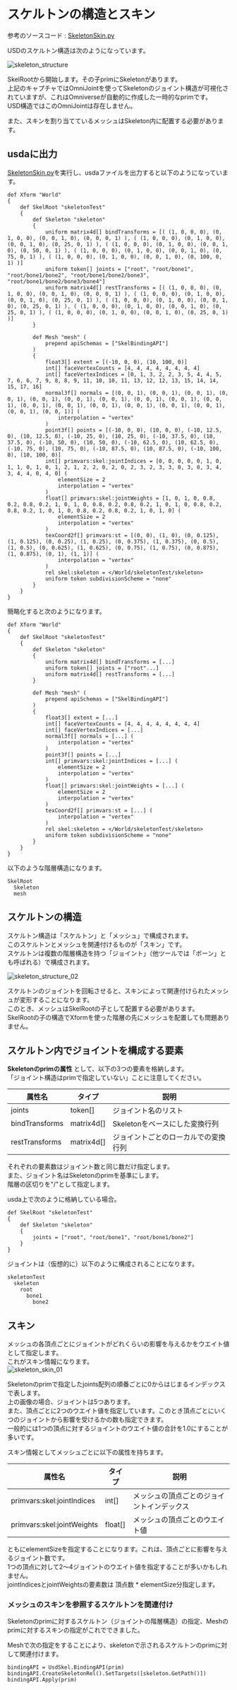 # スケルトンの構造とスキン

参考のソースコード : [SkeletonSkin.py](./SkeletonSkin.py)

USDのスケルトン構造は次のようになっています。  

![skeleton_structure](./images/skeleton_structure.jpg)  

SkelRootから開始します。その子primにSkeletonがあります。  
上記のキャプチャではOmniJointを使ってSkeletonのジョイント構造が可視化されていますが、これはOmniverseが自動的に作成した一時的なprimです。  
USD構造ではこのOmniJointは存在しません。  

また、スキンを割り当てているメッシュはSkeleton内に配置する必要があります。  

## usdaに出力

[SkeletonSkin.py](./SkeletonSkin.py)を実行し、usdaファイルを出力すると以下のようになっています。  
```
def Xform "World"
{
    def SkelRoot "skeletonTest"
    {
        def Skeleton "skeleton"
        {
            uniform matrix4d[] bindTransforms = [( (1, 0, 0, 0), (0, 1, 0, 0), (0, 0, 1, 0), (0, 0, 0, 1) ), ( (1, 0, 0, 0), (0, 1, 0, 0), (0, 0, 1, 0), (0, 25, 0, 1) ), ( (1, 0, 0, 0), (0, 1, 0, 0), (0, 0, 1, 0), (0, 50, 0, 1) ), ( (1, 0, 0, 0), (0, 1, 0, 0), (0, 0, 1, 0), (0, 75, 0, 1) ), ( (1, 0, 0, 0), (0, 1, 0, 0), (0, 0, 1, 0), (0, 100, 0, 1) )]
            uniform token[] joints = ["root", "root/bone1", "root/bone1/bone2", "root/bone1/bone2/bone3", "root/bone1/bone2/bone3/bone4"]
            uniform matrix4d[] restTransforms = [( (1, 0, 0, 0), (0, 1, 0, 0), (0, 0, 1, 0), (0, 0, 0, 1) ), ( (1, 0, 0, 0), (0, 1, 0, 0), (0, 0, 1, 0), (0, 25, 0, 1) ), ( (1, 0, 0, 0), (0, 1, 0, 0), (0, 0, 1, 0), (0, 25, 0, 1) ), ( (1, 0, 0, 0), (0, 1, 0, 0), (0, 0, 1, 0), (0, 25, 0, 1) ), ( (1, 0, 0, 0), (0, 1, 0, 0), (0, 0, 1, 0), (0, 25, 0, 1) )]
        }

        def Mesh "mesh" (
            prepend apiSchemas = ["SkelBindingAPI"]
        )
        {
            float3[] extent = [(-10, 0, 0), (10, 100, 0)]
            int[] faceVertexCounts = [4, 4, 4, 4, 4, 4, 4, 4]
            int[] faceVertexIndices = [0, 1, 3, 2, 2, 3, 5, 4, 4, 5, 7, 6, 6, 7, 9, 8, 8, 9, 11, 10, 10, 11, 13, 12, 12, 13, 15, 14, 14, 15, 17, 16]
            normal3f[] normals = [(0, 0, 1), (0, 0, 1), (0, 0, 1), (0, 0, 1), (0, 0, 1), (0, 0, 1), (0, 0, 1), (0, 0, 1), (0, 0, 1), (0, 0, 1), (0, 0, 1), (0, 0, 1), (0, 0, 1), (0, 0, 1), (0, 0, 1), (0, 0, 1), (0, 0, 1), (0, 0, 1)] (
                interpolation = "vertex"
            )
            point3f[] points = [(-10, 0, 0), (10, 0, 0), (-10, 12.5, 0), (10, 12.5, 0), (-10, 25, 0), (10, 25, 0), (-10, 37.5, 0), (10, 37.5, 0), (-10, 50, 0), (10, 50, 0), (-10, 62.5, 0), (10, 62.5, 0), (-10, 75, 0), (10, 75, 0), (-10, 87.5, 0), (10, 87.5, 0), (-10, 100, 0), (10, 100, 0)]
            int[] primvars:skel:jointIndices = [0, 0, 0, 0, 0, 1, 0, 1, 1, 0, 1, 0, 1, 2, 1, 2, 2, 0, 2, 0, 2, 3, 2, 3, 3, 0, 3, 0, 3, 4, 3, 4, 4, 0, 4, 0] (
                elementSize = 2
                interpolation = "vertex"
            )
            float[] primvars:skel:jointWeights = [1, 0, 1, 0, 0.8, 0.2, 0.8, 0.2, 1, 0, 1, 0, 0.8, 0.2, 0.8, 0.2, 1, 0, 1, 0, 0.8, 0.2, 0.8, 0.2, 1, 0, 1, 0, 0.8, 0.2, 0.8, 0.2, 1, 0, 1, 0] (
                elementSize = 2
                interpolation = "vertex"
            )
            texCoord2f[] primvars:st = [(0, 0), (1, 0), (0, 0.125), (1, 0.125), (0, 0.25), (1, 0.25), (0, 0.375), (1, 0.375), (0, 0.5), (1, 0.5), (0, 0.625), (1, 0.625), (0, 0.75), (1, 0.75), (0, 0.875), (1, 0.875), (0, 1), (1, 1)] (
                interpolation = "vertex"
            )
            rel skel:skeleton = </World/skeletonTest/skeleton>
            uniform token subdivisionScheme = "none"
        }
    }
}
```

簡略化すると次のようになります。  
```
def Xform "World"
{
    def SkelRoot "skeletonTest"
    {
        def Skeleton "skeleton"
        {
            uniform matrix4d[] bindTransforms = [...]
            uniform token[] joints = ["root"...]
            uniform matrix4d[] restTransforms = [...]
        }

        def Mesh "mesh" (
            prepend apiSchemas = ["SkelBindingAPI"]
        )
        {
            float3[] extent = [...]
            int[] faceVertexCounts = [4, 4, 4, 4, 4, 4, 4, 4]
            int[] faceVertexIndices = [...]
            normal3f[] normals = [...] (
                interpolation = "vertex"
            )
            point3f[] points = [...]
            int[] primvars:skel:jointIndices = [...] (
                elementSize = 2
                interpolation = "vertex"
            )
            float[] primvars:skel:jointWeights = [...] (
                elementSize = 2
                interpolation = "vertex"
            )
            texCoord2f[] primvars:st = [...] (
                interpolation = "vertex"
            )
            rel skel:skeleton = </World/skeletonTest/skeleton>
            uniform token subdivisionScheme = "none"
        }
    }
}
```

以下のような階層構造になります。  
```
SkelRoot
  Skeleton
  mesh  
```

## スケルトンの構造

スケルトン構造は「スケルトン」と「メッシュ」で構成されます。  
このスケルトンとメッシュを関連付けるものが「スキン」です。  
スケルトンは複数の階層構造を持つ「ジョイント」（他ツールでは「ボーン」とも呼ばれる）で構成されます。  

![skeleton_structure_02](./images/skeleton_structure_02.jpg)  

スケルトンのジョイントを回転させると、スキンによって関連付けられたメッシュが変形することになります。  
このとき、メッシュはSkelRootの子として配置する必要があります。  
SkelRootの子の構造でXformを使った階層の先にメッシュを配置しても問題ありません。  

## スケルトン内でジョイントを構成する要素

**Skeletonのprimの属性** として、以下の3つの要素を格納します。  
「ジョイント構造はprimで指定していない」ことに注意してください。  


|属性名|タイプ|説明|  
|---|---|---|  
|joints|token[]|ジョイント名のリスト|  
|bindTransforms|matrix4d[]|Skeletonをベースにした変換行列|  
|restTransforms|matrix4d[]|ジョイントごとのローカルでの変換行列|  

それぞれの要素数はジョイント数と同じ数だけ指定します。  
また、ジョイント名はSkeletonのprimを基準にします。  
階層の区切りを"/"として指定します。  

usda上で次のように格納している場合。  
```
def SkelRoot "skeletonTest"
{
    def Skeleton "skeleton"
    {
        joints = ["root", "root/bone1", "root/bone1/bone2"]
    }
}
```

ジョイントは（仮想的に）以下のように構成されることになります。  
```
skeletonTest
  skeleton
    root
      bone1
        bone2
```

## スキン

メッシュの各頂点ごとにジョイントがどれくらいの影響を与えるかをウエイト値として指定します。  
これがスキン情報になります。  
![skeleton_skin_01](./images/skeleton_skin_01.png)  

Skeletonのprimで指定したjoints配列の順番ごとに0からはじまるインデックスで表します。  
上の画像の場合、ジョイントは5つあります。  
また、頂点ごとに2つのウエイト値を指定しています。このとき頂点ごとにいくつのジョイントから影響を受けるかの数も指定できます。  
一般的には1つの頂点に対するジョイントのウエイト値の合計を1.0にすることが多いです。  

スキン情報としてメッシュごとに以下の属性を持ちます。  

|属性名|タイプ|説明|  
|---|---|---|  
|primvars:skel:jointIndices|int[]|メッシュの頂点ごとのジョイントインデックス|  
|primvars:skel:jointWeights|float[]|メッシュの頂点ごとのウエイト値|  

ともにelementSizeを指定することになります。これは、頂点ごとに影響を与えるジョイント数です。  
1つの頂点に対して2～4ジョイントのウエイト値を指定することが多いかもしれません。  
jointIndicesとjointWeightsの要素数は 頂点数 *
 elementSize分指定します。  

### メッシュのスキンを参照するスケルトンを関連付け

Skeletonのprimに対するスケルトン（ジョイントの階層構造）の指定、Meshのprimに対するスキンの指定がこれでできました。  

Meshで次の指定をすることにより、skeletonで示されるスケルトンのprimに対して関連付けます。  
```
bindingAPI = UsdSkel.BindingAPI(prim)
bindingAPI.CreateSkeletonRel().SetTargets([skeleton.GetPath()])
bindingAPI.Apply(prim)
```
